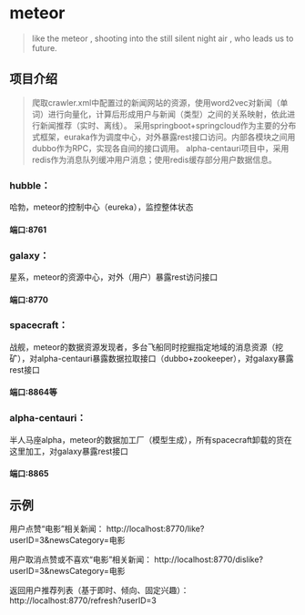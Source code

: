 # meteor
> like the meteor , shooting into the still silent night air , who leads us to future.
## 项目介绍
>爬取crawler.xml中配置过的新闻网站的资源，使用word2vec对新闻（单词）进行向量化，计算后形成用户与新闻（类型）之间的关系映射，依此进行新闻推荐（实时、离线）。
>采用springboot+springcloud作为主要的分布式框架，euraka作为调度中心，对外暴露rest接口访问。内部各模块之间用dubbo作为RPC，实现各自间的接口调用。
>alpha-centauri项目中，采用redis作为消息队列缓冲用户消息；使用redis缓存部分用户数据信息。
### hubble：
哈勃，meteor的控制中心（eureka），监控整体状态
#### 端口:8761
### galaxy：
星系，meteor的资源中心，对外（用户）暴露rest访问接口
#### 端口:8770
### spacecraft：
战舰，meteor的数据资源发现者，多台飞船同时挖掘指定地域的消息资源（挖矿），对alpha-centauri暴露数据拉取接口（dubbo+zookeeper），对galaxy暴露rest接口
#### 端口:8864等
### alpha-centauri：
半人马座alpha，meteor的数据加工厂（模型生成），所有spacecraft卸载的货在这里加工，对galaxy暴露rest接口
#### 端口:8865
## 示例
用户点赞“电影”相关新闻：
http://localhost:8770/like?userID=3&newsCategory=电影

用户取消点赞或不喜欢“电影”相关新闻：
http://localhost:8770/dislike?userID=3&newsCategory=电影

返回用户推荐列表（基于即时、倾向、固定兴趣）：
http://localhost:8770/refresh?userID=3
